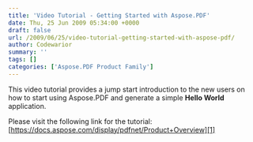 ```yaml
---
title: 'Video Tutorial - Getting Started with Aspose.PDF'
date: Thu, 25 Jun 2009 05:34:00 +0000
draft: false
url: /2009/06/25/video-tutorial-getting-started-with-aspose-pdf/
author: Codewarior
summary: ''
tags: []
categories: ['Aspose.PDF Product Family']
---
```


This video tutorial provides a jump start introduction to the new users on how to start using Aspose.PDF and generate a simple **Hello World** application.

Please visit the following link for the tutorial: [https://docs.aspose.com/display/pdfnet/Product+Overview][1]




[1]: https://docs.aspose.com/display/pdfnet/Product+Overview




